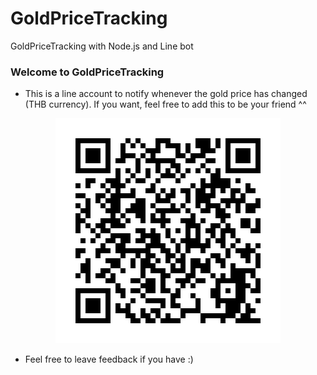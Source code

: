 # GoldPriceTracking
GoldPriceTracking with Node.js and Line bot

### Welcome to GoldPriceTracking
* This is a line account to notify whenever the gold price has changed (THB currency). If you want, feel free to add this to be your friend ^^
<div style="text-align:center;width:100%">
  <img src="./server/static/pics/xs4sFk-u12.png" />
</div>

* Feel free to leave feedback if you have :)
